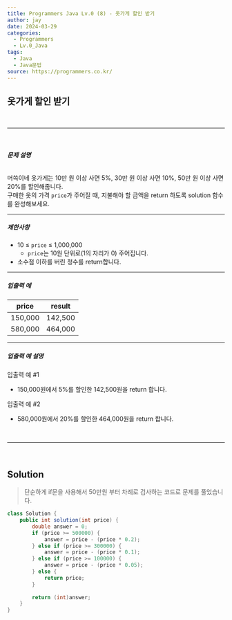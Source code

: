 ```yaml
---
title: Programmers Java Lv.0 (8) - 옷가게 할인 받기
author: jay
date: 2024-03-29
categories:
  - Programmers
  - Lv.0_Java
tags:
  - Java
  - Java문법
source: https://programmers.co.kr/
---
```

## **옷가게 할인 받기**

<br />

---

<br/>

###### **문제 설명**

머쓱이네 옷가게는 10만 원 이상 사면 5%, 30만 원 이상 사면 10%, 50만 원 이상 사면 20%를 할인해줍니다.  
구매한 옷의 가격 `price`가 주어질 때, 지불해야 할 금액을 return 하도록 solution 함수를 완성해보세요.

---

##### **제한사항**

- 10 ≤ `price` ≤ 1,000,000
    - `price`는 10원 단위로(1의 자리가 0) 주어집니다.
- 소수점 이하를 버린 정수를 return합니다.

---

##### **입출력 예**

|price|result|
|---|---|
|150,000|142,500|
|580,000|464,000|

---

##### **입출력 예 설명**

입출력 예 #1

- 150,000원에서 5%를 할인한 142,500원을 return 합니다.

입출력 예 #2

- 580,000원에서 20%를 할인한 464,000원을 return 합니다.



<br />

---

<br/>


## **Solution** 

> 단순하게 if문을 사용해서 50만원 부터 차례로 검사하는 코드로 문제를 풀었습니다.

```java
class Solution {
    public int solution(int price) {
        double answer = 0;
        if (price >= 500000) {
            answer = price - (price * 0.2);
        } else if (price >= 300000) {
            answer = price - (price * 0.1);
        } else if (price >= 100000) {
            answer = price - (price * 0.05);
        } else {
            return price;
        }        
        
        return (int)answer;
    }
}
```